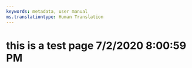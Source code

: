 ```yaml
---
keywords: metadata, user manual
ms.translationtype: Human Translation
---
```

# this is a test page 7/2/2020 8:00:59 PM
